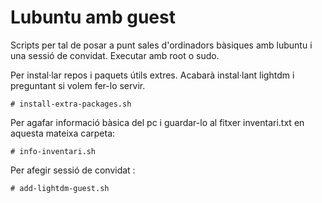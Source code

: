 # Lubuntu amb guest
Scripts per tal de posar a punt sales d'ordinadors bàsiques amb lubuntu i una sessió de convidat. Executar amb root o sudo.

Per instal·lar repos i paquets útils extres. Acabarà instal·lant lightdm i preguntant si volem fer-lo servir.

    # install-extra-packages.sh
    
Per agafar informació bàsica del pc i guardar-lo al fitxer inventari.txt en aquesta mateixa carpeta:

    # info-inventari.sh

Per afegir sessió de convidat :

    # add-lightdm-guest.sh

